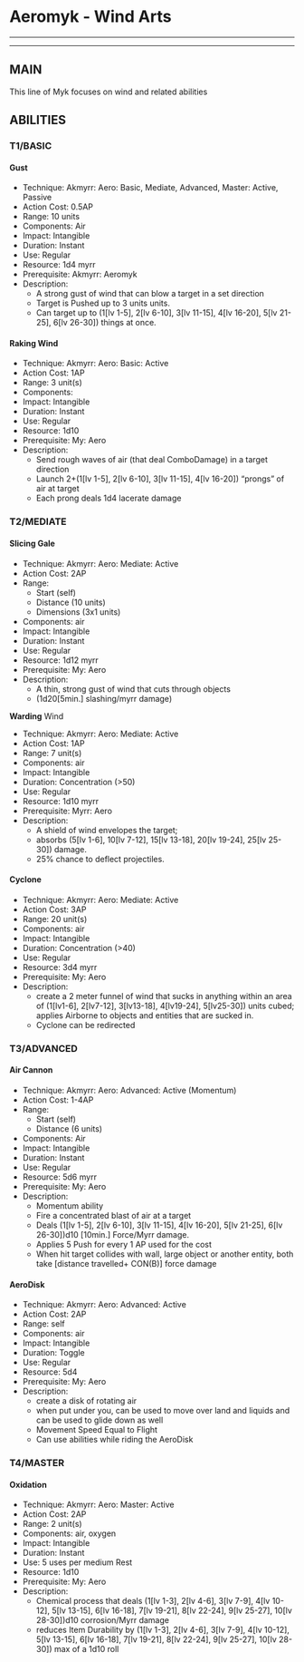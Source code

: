 # Aeromyk - Wind Arts
________________________________________
________________________________________

## MAIN
This line of Myk focuses on wind and related abilities

## ABILITIES

### T1/BASIC

#### Gust
-	Technique: Akmyrr: Aero: Basic, Mediate, Advanced, Master: Active, Passive
-	Action Cost: 0.5AP
-	Range: 10 units
-	Components:  Air
-	Impact: Intangible
-	Duration:  Instant
-	Use: Regular
-	Resource:  1d4 myrr
-	Prerequisite: Akmyrr: Aeromyk
-	Description: 
	-	A strong gust of wind that can blow a target in a set direction
	-	Target is Pushed up to 3 units units.
	-	Can target up to (1\[lv 1-5], 2\[lv 6-10], 3\[lv 11-15], 4\[lv 16-20], 5\[lv 21-25], 6\[lv 26-30]) things at once.

#### Raking Wind
-	Technique: Akmyrr: Aero: Basic: Active
-	Action Cost: 1AP
-	Range: 3 unit(s)
-	Components:  
-	Impact: Intangible
-	Duration:  Instant
-	Use: Regular
-	Resource:  1d10
-	Prerequisite: My: Aero
-	Description: 
	-	Send rough waves of air (that deal ComboDamage) in a target direction
	-	Launch 2+(1\[lv 1-5], 2\[lv 6-10], 3\[lv 11-15], 4\[lv 16-20]) “prongs” of air at target
	-	Each prong deals 1d4 lacerate damage

### T2/MEDIATE

#### Slicing Gale
-	Technique: Akmyrr: Aero: Mediate: Active 
-	Action Cost: 2AP
-	Range: 
	-	Start (self)
	-	Distance (10 units)
	-	Dimensions (3x1 units)
-	Components:  air
-	Impact: Intangible
-	Duration:  Instant
-	Use: Regular
-	Resource:  1d12 myrr
-	Prerequisite: My: Aero
-	Description: 
	-	A thin, strong gust of wind that cuts through objects 
	-	(1d20\[5min.] slashing/myrr damage)

**Warding** Wind
-	Technique: Akmyrr: Aero: Mediate: Active
-	Action Cost: 1AP
-	Range: 7 unit(s)
-	Components:  air
-	Impact: Intangible
-	Duration:  Concentration (>50)
-	Use: Regular
-	Resource: 1d10 myrr
-	Prerequisite: Myrr: Aero
-	Description: 
	-	A shield of wind envelopes the target; 
	-	absorbs (5\[lv 1-6], 10\[lv 7-12], 15\[lv 13-18], 20\[lv 19-24], 25\[lv 25-30]) damage.
	-	25% chance to deflect projectiles.

#### Cyclone
-	Technique: Akmyrr: Aero: Mediate: Active
-	Action Cost: 3AP
-	Range: 20 unit(s)
-	Components:  air
-	Impact: Intangible
-	Duration:  Concentration (>40)
-	Use: Regular
-	Resource:  3d4 myrr
-	Prerequisite: My: Aero
-	Description: 
	-	create a 2 meter funnel of wind that sucks in anything within an area of (1\[lv1-6], 2\[lv7-12], 3\[lv13-18], 4\[lv19-24], 5\[lv25-30]) units cubed; applies Airborne to objects and entities that are sucked in.
	-	Cyclone can be redirected
 
### T3/ADVANCED

#### Air Cannon
-	Technique: Akmyrr: Aero: Advanced: Active (Momentum)
-	Action Cost: 1-4AP
-	Range: 
	-	Start (self)
	-	Distance (6 units)
-	Components:  Air
-	Impact: Intangible
-	Duration:  Instant
-	Use: Regular
-	Resource:  5d6 myrr
-	Prerequisite: My: Aero
-	Description: 
	-	Momentum ability
	-	Fire a concentrated blast of air at a target
	-	Deals (1\[lv 1-5], 2\[lv 6-10], 3\[lv 11-15], 4\[lv 16-20], 5\[lv 21-25], 6\[lv 26-30])d10 \[10min.] Force/Myrr damage.
	-	Applies 5 Push for every 1 AP used for the cost
	-	When hit target collides with wall, large object or another entity, both take \[distance travelled+ CON(B)] force damage

#### AeroDisk
-	Technique: Akmyrr: Aero: Advanced: Active
-	Action Cost: 2AP
-	Range: self
-	Components:  air
-	Impact: Intangible
-	Duration:  Toggle
-	Use: Regular
-	Resource:  5d4
-	Prerequisite: My: Aero
-	Description: 
	-	create a disk of rotating air
	-	when put under you, can be used to move over land and liquids and can be used to glide down as well
	-	Movement Speed Equal to Flight
	-	Can use abilities while riding the AeroDisk

### T4/MASTER

#### Oxidation
-	Technique: Akmyrr: Aero: Master: Active
-	Action Cost: 2AP
-	Range: 2 unit(s)
-	Components:  air, oxygen
-	Impact: Intangible
-	Duration:  Instant
-	Use: 5 uses per medium Rest
-	Resource:  1d10
-	Prerequisite: My: Aero
-	Description: 
	-	Chemical process that deals (1\[lv 1-3], 2\[lv 4-6], 3\[lv 7-9], 4\[lv 10-12], 5\[lv 13-15], 6\[lv 16-18], 7\[lv 19-21], 8\[lv 22-24], 9\[lv 25-27], 10\[lv 28-30])d10 corrosion/Myrr damage
	-	reduces Item Durability by (1\[lv 1-3], 2\[lv 4-6], 3\[lv 7-9], 4\[lv 10-12], 5\[lv 13-15], 6\[lv 16-18], 7\[lv 19-21], 8\[lv 22-24], 9\[lv 25-27], 10\[lv 28-30]) max of a  1d10 roll

